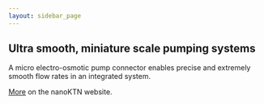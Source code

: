 ```yaml
---
layout: sidebar_page
---
```


## Ultra smooth, miniature scale pumping systems 

A micro electro-osmotic pump connector enables precise and extremely smooth flow rates in an integrated system.
<!--break-->
[More](http://newsweaver.co.uk/mntnetwork/e_article001523008.cfm?x=bfWqCvQ,b58dPr8C) on the nanoKTN website.